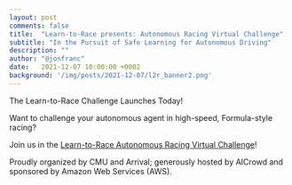 ```yaml
---
layout: post
comments: false
title:  "Learn-to-Race presents: Autonomous Racing Virtual Challenge"
subtitle: "In the Pursuit of Safe Learning for Autonomous Driving"
description: ""
author: "@jonfranc"
date:   2021-12-07 10:00:00 +0002
background: '/img/posts/2021-12-07/l2r_banner2.png'
---
```


The Learn-to-Race Challenge Launches Today!

Want to challenge your autonomous agent in high-speed, Formula-style racing?

Join us in the <a href="https://www.aicrowd.com/challenges/learn-to-race-autonomous-racing-virtual-challenge">Learn-to-Race Autonomous Racing Virtual Challenge</a>!

Proudly organized by CMU and Arrival; generously hosted by AICrowd and sponsored by Amazon Web Services (AWS).
